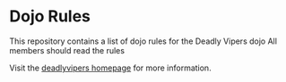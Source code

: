 Dojo Rules
==========

This repository contains a list of dojo rules for the Deadly Vipers dojo
All members should read the rules

Visit the [deadlyvipers homepage](https://github.com/deadlyvipers) for more information.

